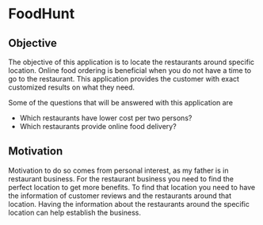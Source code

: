# FoodHunt

## **Objective**

The objective of this application is to locate the restaurants around specific location. Online food ordering is beneficial when you do not have a time to go to the restaurant. This application provides the customer with exact customized results on what they need. 

Some of the questions that will be answered with this application are 
- Which restaurants have lower cost per two persons? 
- Which restaurants provide online food delivery? 


## **Motivation**

Motivation to do so comes from personal interest, as my father is in restaurant business. For the restaurant business you need to find the perfect location to get more benefits. To find that location you need to have the information of customer reviews and the restaurants around that location. Having the information about the restaurants around the specific location can help establish the business.

